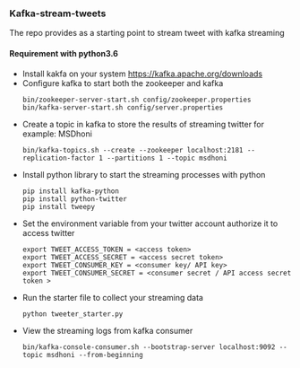 ### Kafka-stream-tweets
The repo provides as a starting point to stream tweet with kafka streaming


#### Requirement with python3.6
- Install kakfa on your system https://kafka.apache.org/downloads
- Configure kafka to start both the zookeeper and kafka
    ```shell script
    bin/zookeeper-server-start.sh config/zookeeper.properties
    bin/kafka-server-start.sh config/server.properties
    ``` 
- Create a topic in kafka to store the results of streaming twitter for example: MSDhoni
    ```shell script
    bin/kafka-topics.sh --create --zookeeper localhost:2181 --replication-factor 1 --partitions 1 --topic msdhoni
    ```
- Install python library to start the streaming processes with python
    ```shell script
    pip install kafka-python
    pip install python-twitter
    pip install tweepy
    ``` 
- Set the environment variable from your twitter account authorize it to access twitter
    ```shell script
    export TWEET_ACCESS_TOKEN = <access token>
    export TWEET_ACCESS_SECRET = <access secret token>
    export TWEET_CONSUMER_KEY = <consumer key/ API key>
    export TWEET_CONSUMER_SECRET = <consumer secret / API access secret token >
    ```
- Run the starter file to collect your streaming data
    ```shell script
    python tweeter_starter.py
    ```
- View the streaming logs from kafka consumer
    ```shell script
    bin/kafka-console-consumer.sh --bootstrap-server localhost:9092 --topic msdhoni --from-beginning
    ```